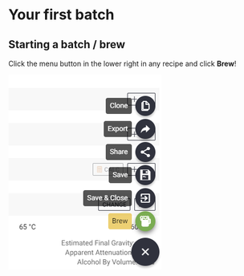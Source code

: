 # Your first batch

## Starting a batch / brew

Click the menu button in the lower right in any recipe and click **Brew**!

![](../.gitbook/assets/image%20%2843%29.png)

